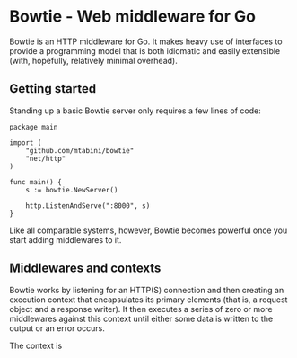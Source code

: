 # Bowtie - Web middleware for Go

Bowtie is an HTTP middleware for Go. It makes heavy use of interfaces to provide a programming model that is both idiomatic and easily extensible (with, hopefully, relatively minimal overhead).

## Getting started

Standing up a basic Bowtie server only requires a few lines of code:

```
package main

import (
    "github.com/mtabini/bowtie"
    "net/http"
)

func main() {
    s := bowtie.NewServer()

    http.ListenAndServe(":8000", s)
}
```

Like all comparable systems, however, Bowtie becomes powerful once you start adding middlewares to it.

## Middlewares and contexts

Bowtie works by listening for an HTTP(S) connection and then creating an execution context that encapsulates its primary elements (that is, a request object and a response writer). It then executes a series of zero or more middlewares against this context until either some data is written to the output or an error occurs.

The context is 